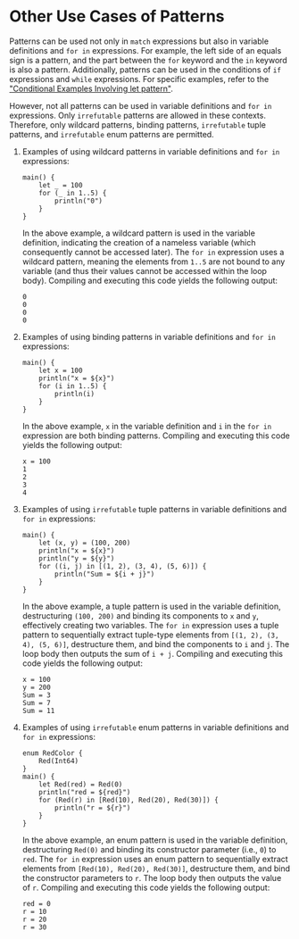 # Other Use Cases of Patterns

Patterns can be used not only in `match` expressions but also in variable definitions and `for in` expressions. For example, the left side of an equals sign is a pattern, and the part between the `for` keyword and the `in` keyword is also a pattern. Additionally, patterns can be used in the conditions of `if` expressions and `while` expressions. For specific examples, refer to the ["Conditional Examples Involving let pattern"](../basic_programming_concepts/expression.md#涉及-let-pattern-的条件示例).

However, not all patterns can be used in variable definitions and `for in` expressions. Only `irrefutable` patterns are allowed in these contexts. Therefore, only wildcard patterns, binding patterns, `irrefutable` tuple patterns, and `irrefutable` enum patterns are permitted.

1. Examples of using wildcard patterns in variable definitions and `for in` expressions:

    <!-- verify -->

    ```cangjie
    main() {
        let _ = 100
        for (_ in 1..5) {
            println("0")
        }
    }
    ```

   In the above example, a wildcard pattern is used in the variable definition, indicating the creation of a nameless variable (which consequently cannot be accessed later). The `for in` expression uses a wildcard pattern, meaning the elements from `1..5` are not bound to any variable (and thus their values cannot be accessed within the loop body). Compiling and executing this code yields the following output:

    ```text
    0
    0
    0
    0
    ```

2. Examples of using binding patterns in variable definitions and `for in` expressions:

    <!-- verify -->

    ```cangjie
    main() {
        let x = 100
        println("x = ${x}")
        for (i in 1..5) {
            println(i)
        }
    }
    ```

   In the above example, `x` in the variable definition and `i` in the `for in` expression are both binding patterns. Compiling and executing this code yields the following output:

    ```text
    x = 100
    1
    2
    3
    4
    ```

3. Examples of using `irrefutable` tuple patterns in variable definitions and `for in` expressions:

    <!-- verify -->

    ```cangjie
    main() {
        let (x, y) = (100, 200)
        println("x = ${x}")
        println("y = ${y}")
        for ((i, j) in [(1, 2), (3, 4), (5, 6)]) {
            println("Sum = ${i + j}")
        }
    }
    ```

   In the above example, a tuple pattern is used in the variable definition, destructuring `(100, 200)` and binding its components to `x` and `y`, effectively creating two variables. The `for in` expression uses a tuple pattern to sequentially extract tuple-type elements from `[(1, 2), (3, 4), (5, 6)]`, destructure them, and bind the components to `i` and `j`. The loop body then outputs the sum of `i + j`. Compiling and executing this code yields the following output:

    ```text
    x = 100
    y = 200
    Sum = 3
    Sum = 7
    Sum = 11
    ```

4. Examples of using `irrefutable` enum patterns in variable definitions and `for in` expressions:

    <!-- verify -->

    ```cangjie
    enum RedColor {
        Red(Int64)
    }
    main() {
        let Red(red) = Red(0)
        println("red = ${red}")
        for (Red(r) in [Red(10), Red(20), Red(30)]) {
            println("r = ${r}")
        }
    }
    ```

   In the above example, an enum pattern is used in the variable definition, destructuring `Red(0)` and binding its constructor parameter (i.e., `0`) to `red`. The `for in` expression uses an enum pattern to sequentially extract elements from `[Red(10), Red(20), Red(30)]`, destructure them, and bind the constructor parameters to `r`. The loop body then outputs the value of `r`. Compiling and executing this code yields the following output:

    ```text
    red = 0
    r = 10
    r = 20
    r = 30
    ```